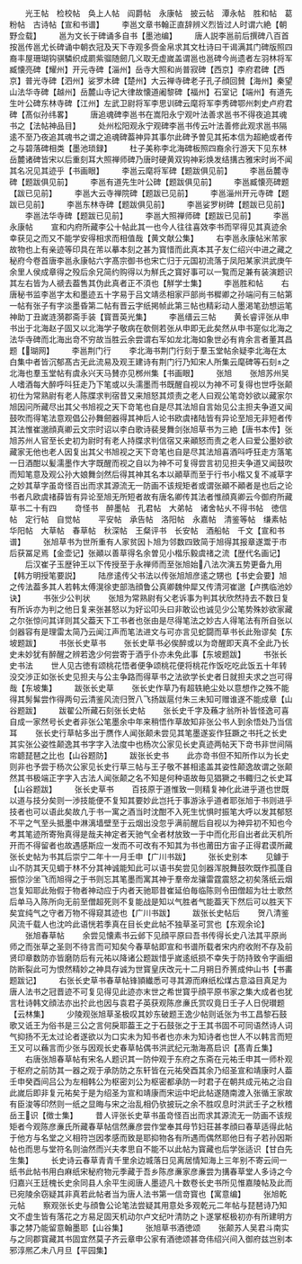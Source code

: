 <!-- { "loadSidebar": true } -->
　　光王帖　检校帖　奂上人帖　阎爵帖　永康帖　披云帖　潭永帖　胜和帖　葛粉帖　古诗帖【宣和书谱】
　　李邕文章书翰正直辞辨义烈皆过人时谓六絶【朝野佥载】
　　邕为文长于碑诵多自书【墨池编】
　　唐人説李邕前后撰碑八百首按邕传邕尤长碑诵中朝衣冠及天下寺观多赍金帛求其文杜诗曰干谒满其门碑版照四裔丰屋珊瑚钩骐驎织成罽紫骝随劒几义取无虚嵗盖谓邕也邕碑今尚遗者左羽林将军臧懐亮碑【耀州】开元寺碑【淄州】岳寺大照和尚普寂碑【西京】李府君碑【西京】普光寺碑【泗州】娑罗木碑【楚州】大云禅寺碑老子孔子顔回賛【海州】秦望山法华寺碑【越州】岳麓山寺记大律故懐道阇黎碑【福州】石室记【端州】有道先生叶公碑东林寺碑【江州】左武卫尉将军李思训碑云麾将军李秀碑鄂州刺史卢府君碑【髙似孙纬畧】
　　唐追魂碑李邕书在嵩阳永宁观叶法善求邕书不得夜追其魂书之【法帖神品目】
　　处州松阳观永宁观碑李邕书传云叶法善修此观求邕书隔逺不至乃夜追其魂书之谓之追魂碑葢神异其事尔此碑予曽见其拓本信为超絶或者传之与碧落碑相类【墨池琐録】
　　杜子美称李北海碑板照四裔余行游天下见东林岳麓诸碑皆宋以后重刻耳大照禅师碑乃唐时硬黄双钩神彩焕发结搆古雅宋时尚不闻其名况见其迹乎【书画眼】
　　李邕云麾将军碑【题跋俱见前】
　　李邕岳麓寺碑【题跋俱见前】
　　李邕有道先生叶公碑【题跋俱见前】
　　李邕臧懐亮碑题【跋已见前】
　　李邕大云寺禅院碑【题跋已见前】
　　李邕淄州开元寺碑【题跋已见前】
　　李邕东林寺碑【题跋俱见前】
　　李邕娑罗树碑【题跋已见前】
　　李邕法华寺碑【题跋已见前】
　　李邕大照禅师碑【题跋已见前】
　　李邕永康帖
　　宣和内府所藏李公十帖此其一也今人往往喜效李书而罕得见其真迹余幸获见之而又不能学安得相求而相值哉【黄文献公集】
　　右李邕永康帖米芾家故物也上有亲迹等印具在芾以摹本刻之甚为寳惜而此真本其子友仁绍兴中进之藏之秘府今卷首唐李邕永康帖六字髙宗御书也宋亡归于元国初流落于凤阳某家洪武庚午余里人侯成章得之殁后余兄简约购得以为觧氏之寳好事可以一覧而足兼有装演题识其左右皆为人禠去葢售其伪此真者正不湏也【觧学士集】
　　李邕胜和帖
　　右唐秘书监李邕字太和墨迹五十字易于吕文靖丞相家戸部尚书穉卿之孙端问有三帖第一帖有张子有字淡墨昏第二帖有晋云字纸掲帧此第三帖也精彩动人墨渇笔劲想运笔神助丁丑嵗涟漪郡斋手装【寳晋英光集】
　　李邕缙云三帖
　　黄长睿评张从申书出于北海赵子固又以北海学子敬病在欹侧若张从申即无此矣然从申书寔似北海之法华寺碑而北海出竒不穷故当胜云余尝谓右军如龙北海如象世必有肯余言者董其昌题【瑚网】
　　李邕荆门行
　　李北海书荆门行刻于羣玉堂帖余疑李北海在太白集中者皆沉郁髙古无此流易及观王建诗有荆门行乃知宋人所集云麾碑等石刻之北海也羣玉堂帖有虞永兴天马賛亦见桞州集【书画眼】
　　张旭
　　张旭苏州吴人嗜酒每大醉呼呌狂走乃下笔或以头濡墨而书既醒自视以为神不可复得也世呼张颠初仕为常熟尉有老人陈牒求判宿昔又来旭怒其烦责之老人曰观公笔竒妙欲以藏家尔旭因问所藏尽出其父书旭视之天下竒笔也自是尽其法旭自言始见公主担夫争道又闻鼓吹而得笔法意观倡公孙舞劒器得其神后人论书欧虞禇陆皆有异论至旭无非短者传其法惟崔邈顔真卿云文宗时诏以李白歌诗裴旻舞剑张旭草书为三絶【唐书本传】张旭苏州人官至长史初为尉时有老人持牒求判信宿又来顚怒而责之老人曰爱公墨妙欲藏家无他也老人因复出其父书旭视之天下竒笔也自是尽其法旭喜酒呌呼狂走方落笔一日酒酣以髪濡墨作大字既醒而视之自以为神不可复得尝言初见担夫争道又闻鼓吹而知笔意及观公孙大娘舞剑然后得其神其名本以顚草而至于行书小楷又复不减草字之妙其草字虽竒怪百出而求其源流无一防画不该规矩者或谓张顚不顚者是也后之论书者凡欧虞禇薛皆有异论至旭无所短者故有唐名卿传其法者惟顔真卿云今御府所藏草书二十有四
　　竒怪书　醉墨帖　孔君帖　大弟帖　诸舍帖乆不得书帖　徳信帖　定行帖　自觉帖
　　平安帖　承告帖　洛阳帖　永嘉帖　清鉴等帖　缣素帖　华阳帖　大草帖　春草帖　秋深帖　王粲评书　长安帖　酒船帖　千文【宣和书谱】
　　张旭草书为世所重有人家贫因卜旭为邻数四致简于旭得其报章遂鬻于市后获冨足焉【金壶记】张顚以善草得名余曽见小楷乐毅虞禇之流【歴代名画记】
　　后汉崔子玉歴钟王以下传授至于永禅师而至张旭始八法次演五势更备九用【韩方明授笔要説】
　　陆彦逺传父书法以传张旭旭彦逺之甥也【书史会要】旭之传法葢多其人若韩太傅滉徐吏部浩顔鲁公真卿魏仲犀又传清河崔邈【卢携临池妙诀】
　　书张少公判状
　　张旭为常熟尉有父老诉事为判其状欣然持去不数日复有所诉亦为判之他日复来张甚怒以为好讼叩头曰非敢讼也诚见少公笔势殊妙欲家藏之尔张惊问其详则其父葢天下工书者也张由是尽得笔法之妙古人得笔法有所自张以剑器容有是理雷太简乃云闻江声而笔法进文与可亦言见蛇闘而草书长此殆谬矣【东坡题跋】
　　书张长史草书
　　张长史草书必俟醉或以为竒醒即天真不全此乃长史未妙犹有醉醒之辨若逸少何尝寄于酒乎仆亦未免此事【东坡题跋】
　　书张长史书法
　　世人见古徳有颂桃花悟者便争颂桃花便将桃花作饭吃吃此饭五十年转没交渉正如张长史见担夫与公主争路而得草书之法欲学长史者日就担夫求之岂可得哉【东坡集】
　　跋张长史草
　　张长史作草乃有超轶絶尘处以意想作之殊不能得其髣髴尝作得两句云清鉴风流归贺八飞扬跋扈付朱三未知可赠谁遂不能成章【山谷题跋】
　　跋翟公所藏石刻张长史帖
　　张长史千字及蘓才翁所补皆怪逸可喜自成一家然号长史者非张公笔墨余中年来稍悟作草故知非张公书人到余悟处乃当信耳
　　张长史行草帖多出于赝作人闻张颠未尝见其笔墨遂妄作狂蹶之书托之长史其实张公姿性颠逸其书字字入法度中也杨次公家见长史真迹两帖天下竒书非世间隔帘聼琵琶之比也【山谷题防】
　　跋张长史书
　　此亦竒书但不知所作以为长史则非也予尝于杨次公家见长史行草三帖与王子敬不甚相逺盖其姿性颠逸故谓之张颠然其书极端正字字入古法人闻张颠之名不知是何种语故毎见猖獗之书輙归之长史耳【山谷题跋】
　　张长史草书
　　百技原于道惟致一则精复神化此进乎道也世既以道与技分矣则一渉技能便不复知其要妙此岂托于事游泳乎道者耶张旭于书则进乎技者也可以语此矣故凢于书一寓之酒当时沈酣不入死生忧惧时振笔大呼以发其郁怒不平之气至头抵墨中淋漓墙壁至于云烟出没忽乎满前醒后自视以为神异初不知也今考其笔迹所寄殆真得是哉夫神定者天驰气全者材放致一于中而化形自出者此天机所开而不得留者也故遇感斯应一发而不可改有不知其为书也莆田方宙子正得君谟所藏张长史帖为书其后崇宁二年十一月壬申【广川书跋】
　　张长史别本
　　见鐻于山不防其天见蜩于林不分其神诚能知此可以语书矣尝见剑器浑脱舞鼓吹既作孤蓬自振惊沙坐飞而旭得之于书则忘其笔墨而寓其神于羣帝龙骧雷霆震怒之初矣落纸云烟岂复知耶此殆假于物者神动应于内者天驰耶昔崔延伯毎临陈则令田僧超为壮士歌然后单马入陈所向无前至僧超死则不复能战是知以气胜者气能葢天下然后可以胜天下矣宜纯气之守者万物不得窥其迹也【广川书跋】
　　跋张长史帖后
　　贺八清鉴风流千载人也沈吟此语恍若季真在目长史此帖不独草圣可赏也【东观余论】
　　张旭春草帖
　　余尝见懐素书云邺下见顔平原曰吾书传得长史八法其平原尚师之而张草之圣则不待言而可知矣今春草帖即宣和书谱所载者宋内府收附不存及前贤印章数防亦皆磨防后有元祐以降诸公题跋惜乎嵗逺纸损不幸失于防持致令字画细防断裂此可为恨然精妙之神具存诚为世寳皇庆改元十二月朔日乔篑成仲山书【书畵题跋记】
　　右张长史草书春草帖锋頴纎悉可寻其源而麻纸松煤古意溢目真足为唐人法书之冠晋迹不可复见得见此迹亦末世之希世寳乎顔平原书家之集大成者也犹言杜诗韩文顔法亦出扵此也因与袁君子英获观陈彦亷氏赏叹竟日壬子人日倪瓉题【云林集】
　　少陵观张旭草圣极叹其妙东破题王逸少帖则诋张为书工昌黎石鼓歌又诋王为俗书是三公之言何戾耶葢王之于石鼓张之于王其书固不可同语然诗人词气抑扬不无太过论者遂欲以为口实未为知书者也亦未为知诗者也世人不以韩言而短王又可以蘓言而少张与因观长史春草帖偶书洪武纪元渤海髙启识【髙青丘集】
　　右唐张旭春草帖有宋名人题识其一防仲观于东府之东斋在元祐壬申其一师朴观于枢府之前防其一器之观于承防防之东轩皆在元祐癸酉其余乃绍圣宣和靖康时人葢壬申癸酉间吕公为左相韩公为枢密刘公为枢密都承防一时君子在朝共成元祐之治自此嵗后即非复元祐矣于是为绍圣为宣和靖康而宋运中圯此帖遂随南渡入张循王家故有臣浚等印然则一纸之显晦与宋之治乱相仍欤披玩之余不胜叹息时洪武壬子之秋稽岳王识【徴士集】
　　昔人评张长史草书虽竒怪百出而求其源流无一防画不该规矩者今观陈彦亷氏所藏春草帖信然亷彦尝作堂奉其母节妇荘甚孝顔曰春草适得此帖于他方与名堂之义相符岂因孝感而致是耶抑物各有所遇而偶然耶他日有子若孙因斯帖也而思与堂符名则油然而兴夫孝思自不能不以此帖为寳藏也后学张适识【甘白先生集】
　　长史诗云春草青青千里余边城落日见离居情知海上三年别不寄云间一纸书此帖书用白麻纸宋秘府物元季藏于吾乡陈彦亷家彦亷尝为搆春草堂人多诗之今归嘉兴王廷槐长史余同县人余平生阅唐人墨迹凡十数卷长史书所见惟嘉陵帖及此而已宛陵余窃疑其非真若此帖者当为唐人法书第一信竒寳也【寓意编】
　　张旭乾元帖
　　察观张长史与顔鲁公论笔法尝疑其用意处多观乾元二年帖与琵琶诗乃知文不虚生皆有落花之方易足固天机动尔卢文纪叶清防之卜遂掌枢极初亦有所建明方事之棼乃能留意翰墨耶【山谷集】
　　张旭草书酒徳颂
　　张颠苏人吴君斗南实与之同郡寳藏其书固宜然莫子齐云章申公家有酒徳颂甚竒伟绍兴间入御府兹岂别本邪淳熈乙未八月旦【平园集】
